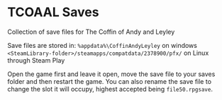 # TCOAAL Saves

Collection of save files for The Coffin of Andy and Leyley

Save files are stored in:
`%appdata%\CoffinAndyLeyley` on windows
`<SteamLibrary-folder>/steamapps/compatdata/2378900/pfx/` on Linux through Steam Play

Open the game first and leave it open, move the save file to your saves folder and then restart the game. You can also rename the save file to change the slot it will occupy, highest accepted being `file50.rpgsave`.